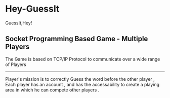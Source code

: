 # Hey-GuessIt
GuessIt,Hey!
<h2> Socket Programming Based Game - Multiple Players </h2> 
<p> 
  The Game is based on TCP/IP Protocol to communicate over a wide range of Players 
</p>
<hr> 
<p> 
  Player's mission is to correctly Guess the word before the other player , Each player has an account , 
  and has the accessability to create a playing area in which he can compete other players . 
 </p> 
 
